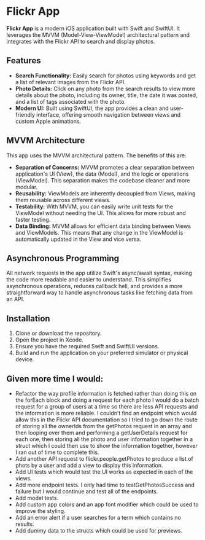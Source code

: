 # Flickr App

**Flickr App** is a modern iOS application built with Swift and SwiftUI. It leverages the MVVM (Model-View-ViewModel) architectural pattern and integrates with the Flickr API to search and display photos.

## Features

- **Search Functionality:** Easily search for photos using keywords and get a list of relevant images from the Flickr API.
- **Photo Details:** Click on any photo from the search results to view more details about the photo, including its owner, title, the date it was posted, and a list of tags associated with the photo.
- **Modern UI:** Built using SwiftUI, the app provides a clean and user-friendly interface, offering smooth navigation between views and custom Apple animations.

## MVVM Architecture

This app uses the MVVM architectural pattern. The benefits of this are:

- **Separation of Concerns:** MVVM promotes a clear separation between application's UI (View), the data (Model), and the logic or operations (ViewModel). This separation makes the codebase cleaner and more modular.
- **Reusability:** ViewModels are inherently decoupled from Views, making them reusable across different views.
- **Testability:** With MVVM, you can easily write unit tests for the ViewModel without needing the UI. This allows for more robust and faster testing.
- **Data Binding:** MVVM allows for efficient data binding between Views and ViewModels. This means that any change in the ViewModel is automatically updated in the View and vice versa.

## Asynchronous Programming

All network requests in the app utilize Swift's async/await syntax, making the code more readable and easier to understand. This simplifies asynchronous operations, reduces callback hell, and provides a more straightforward way to handle asynchronous tasks like fetching data from an API.

## Installation

1. Clone or download the repository.
2. Open the project in Xcode.
3. Ensure you have the required Swift and SwiftUI versions.
4. Build and run the application on your preferred simulator or physical device.

## Given more time I would:

- Refactor the way profile information is fetched rather than doing this on the forEach block and doing a request for each photo I would do a batch request for a group of users at a time so there are less API requests and the information is more reliable. I couldn’t find an endpoint which would allow this in the Flickr API documentation so I tried to go down the route of storing all the ownerIds from the getPhotos request in an array and then looping over them and performing a getUserDetails request for each one, then storing all the photo and user information together in a struct which I could then use to show the information together, however I ran out of time to complete this.
- Add another API request to flickr.people.getPhotos to produce a list of phots by a user and add a view to display this information.
- Add UI tests which would test the UI works as expected in each of the views.
- Add more endpoint tests. I only had time to testGetPhotosSuccess and failure but I would continue and test all of the endpoints.
- Add model tests.
- Add custom app colors and an app font modifier which could be used to improve the styling.
- Add an error alert if a user searches for a term which contains no results.
- Add dummy data to the structs which could be used for previews.

